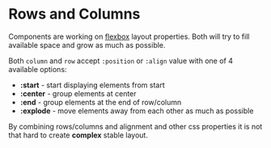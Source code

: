# Rows and Columns
Components are working on [flexbox](https://css-tricks.com/snippets/css/a-guide-to-flexbox/)
layout properties. Both will try to fill available space and grow as much as possible.

Both `column` and `row` accept `:position` or `:align` value with one of 4 available
options:

 * **:start**   - start displaying elements from start
 * **:center**  - group elements at center 
 * **:end**     - group elements at the end of row/column
 * **:explode** - move elements away from each other as much as possible


By combining rows/columns and alignment and other css properties it is
not that hard to create __complex__ stable layout.


<div id="rows-columns-example"></div>
